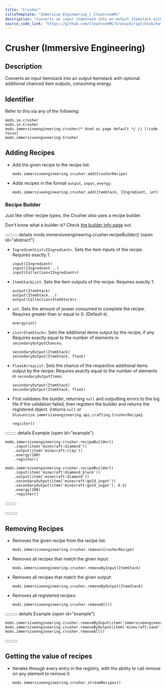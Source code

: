 ```yaml
---
title: "Crusher"
titleTemplate: "Immersive Engineering | CleanroomMC"
description: "Converts an input itemstack into an output itemstack with optional additional chanced item outputs, consuming energy."
source_code_link: "https://github.com/CleanroomMC/GroovyScript/blob/master/src/main/java/com/cleanroommc/groovyscript/compat/mods/immersiveengineering/Crusher.java"
---
```


# Crusher (Immersive Engineering)

## Description

Converts an input itemstack into an output itemstack with optional additional chanced item outputs, consuming energy.

## Identifier

Refer to this via any of the following:

```groovy:no-line-numbers {3}
mods.ie.crusher
mods.ie.Crusher
mods.immersiveengineering.crusher/* Used as page default */ // [!code focus]
mods.immersiveengineering.Crusher
```


## Adding Recipes

- Add the given recipe to the recipe list:

    ```groovy:no-line-numbers
    mods.immersiveengineering.crusher.add(CrusherRecipe)
    ```

- Adds recipes in the format `output`, `input`, `energy`:

    ```groovy:no-line-numbers
    mods.immersiveengineering.crusher.add(ItemStack, IIngredient, int)
    ```


### Recipe Builder

Just like other recipe types, the Crusher also uses a recipe builder.

Don't know what a builder is? Check [the builder info page](../../getting_started/builder.md) out.

:::::::::: details mods.immersiveengineering.crusher.recipeBuilder() {open id="abstract"}
- `IngredientList<IIngredient>`. Sets the item inputs of the recipe. Requires exactly 1.

    ```groovy:no-line-numbers
    input(IIngredient)
    input(IIngredient...)
    input(Collection<IIngredient>)
    ```

- `ItemStackList`. Sets the item outputs of the recipe. Requires exactly 1.

    ```groovy:no-line-numbers
    output(ItemStack)
    output(ItemStack...)
    output(Collection<ItemStack>)
    ```

- `int`. Sets the amount of power consumed to complete the recipe. Requires greater than or equal to 0. (Default `0`).

    ```groovy:no-line-numbers
    energy(int)
    ```

- `List<ItemStack>`. Sets the additional items output by the recipe, if any. Requires exactly equal to the number of elements in `secondaryOutputChances`.

    ```groovy:no-line-numbers
    secondaryOutput(ItemStack)
    secondaryOutput(ItemStack, float)
    ```

- `FloatArrayList`. Sets the chance of the respective additional items output by the recipe. Requires exactly equal to the number of elements in `secondaryOutputItems`.

    ```groovy:no-line-numbers
    secondaryOutput(ItemStack)
    secondaryOutput(ItemStack, float)
    ```

- First validates the builder, returning `null` and outputting errors to the log file if the validation failed, then registers the builder and returns the registered object. (returns `null` or `blusunrize.immersiveengineering.api.crafting.CrusherRecipe`).

    ```groovy:no-line-numbers
    register()
    ```

::::::::: details Example {open id="example"}
```groovy:no-line-numbers
mods.immersiveengineering.crusher.recipeBuilder()
    .input(item('minecraft:diamond'))
    .output(item('minecraft:clay'))
    .energy(100)
    .register()

mods.immersiveengineering.crusher.recipeBuilder()
    .input(item('minecraft:diamond_block'))
    .output(item('minecraft:diamond'))
    .secondaryOutput(item('minecraft:gold_ingot'))
    .secondaryOutput(item('minecraft:gold_ingot'), 0.3)
    .energy(100)
    .register()
```

:::::::::

::::::::::

## Removing Recipes

- Removes the given recipe from the recipe list:

    ```groovy:no-line-numbers
    mods.immersiveengineering.crusher.remove(CrusherRecipe)
    ```

- Removes all recipes that match the given input:

    ```groovy:no-line-numbers
    mods.immersiveengineering.crusher.removeByInput(ItemStack)
    ```

- Removes all recipes that match the given output:

    ```groovy:no-line-numbers
    mods.immersiveengineering.crusher.removeByOutput(ItemStack)
    ```

- Removes all registered recipes:

    ```groovy:no-line-numbers
    mods.immersiveengineering.crusher.removeAll()
    ```

:::::::::: details Example {open id="example"}
```groovy:no-line-numbers
mods.immersiveengineering.crusher.removeByInput(item('immersiveengineering:material:7'))
mods.immersiveengineering.crusher.removeByOutput(item('minecraft:sand'))
mods.immersiveengineering.crusher.removeAll()
```

::::::::::

## Getting the value of recipes

- Iterates through every entry in the registry, with the ability to call remove on any element to remove it:

    ```groovy:no-line-numbers
    mods.immersiveengineering.crusher.streamRecipes()
    ```
